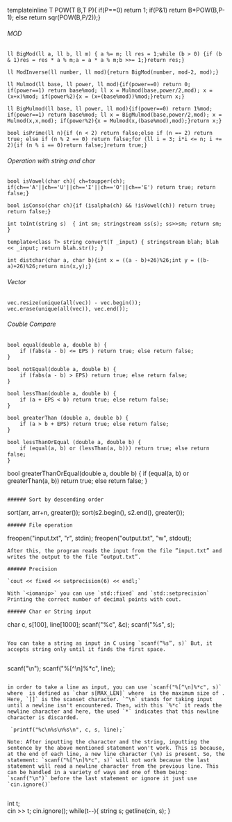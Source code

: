 template<typename T>inline T POW(T B,T P){ if(P==0) return 1; if(P&1) return B*POW(B,P-1);  else return sqr(POW(B,P/2));}

###### MOD
```
ll BigMod(ll a, ll b, ll m) { a %= m; ll res = 1;while (b > 0) {if (b & 1)res = res * a % m;a = a * a % m;b >>= 1;}return res;}
```

```
ll ModInverse(ll number, ll mod){return BigMod(number, mod-2, mod);}
```

```
ll Mulmod(ll base, ll power, ll mod){if(power==0) return 0; if(power==1) return base%mod; ll x = Mulmod(base,power/2,mod); x = (x+x)%mod; if(power%2){x = (x+(base%mod))%mod;}return x;}
```

```
ll BigMulmod(ll base, ll power, ll mod){if(power==0) return 1%mod; if(power==1) return base%mod; ll x = BigMulmod(base,power/2,mod); x = Mulmod(x,x,mod); if(power%2){x = Mulmod(x,(base%mod),mod);}return x;}
```

```
bool isPrime(ll n){if (n < 2) return false;else if (n == 2) return true; else if (n % 2 == 0) return false;for (ll i = 3; i*i <= n; i += 2){if (n % i == 0)return false;}return true;}
```

###### Operation with string and char
```
bool isVowel(char ch){ ch=toupper(ch); if(ch=='A'||ch=='U'||ch=='I'||ch=='O'||ch=='E') return true; return false;}
```

```
bool isConso(char ch){if (isalpha(ch) && !isVowel(ch)) return true; return false;}
```

```
int toInt(string s)  { int sm; stringstream ss(s); ss>>sm; return sm; }
```

```
template<class T> string convert(T _input) { stringstream blah; blah << _input; return blah.str(); }
```

```
int distchar(char a, char b){int x = ((a - b)+26)%26;int y = ((b-a)+26)%26;return min(x,y);}
```

###### Vector
```
vec.resize(unique(all(vec)) - vec.begin());
vec.erase(unique(all(vec)), vec.end());
```

###### Couble Compare
```
bool equal(double a, double b) {
	if (fabs(a - b) <= EPS ) return true; else return false;
}

```

```
bool notEqual(double a, double b) {
	if (fabs(a - b) > EPS) return true; else return false;
}
```

```
bool lessThan(double a, double b) {
	if (a + EPS < b) return true; else return false;
}
```

```
bool greaterThan (double a, double b) {
	if (a > b + EPS) return true; else return false;
}
```

```
bool lessThanOrEqual (double a, double b) {
	if (equal(a, b) or (lessThan(a, b))) return true; else return false;
}

```
bool greaterThanOrEqual(double a, double b) {
	if (equal(a, b) or greaterThan(a, b)) return true; else return false;
}

```

###### Sort by descending order
```
sort(arr, arr+n, greater<int>());
sort(s2.begin(), s2.end(), greater<char>());

```
###### File operation
```
freopen("input.txt", "r", stdin);
freopen("output.txt", "w", stdout);
```
After this, the program reads the input from the file ”input.txt” and writes the output to the file ”output.txt”.

###### Precision

`cout << fixed << setprecision(6) << endl;`
    
With `<iomanip>` you can use `std::fixed` and `std::setprecision`
Printing the correct number of decimal points with cout.

###### Char or String input
```
char c, s[100], line[1000];
scanf("%c", &c);
scanf("%s", s);
```
    
You can take a string as input in C using `scanf(“%s”, s)` But, it accepts string only until it finds the first space.
    
```
 scanf("\n");
 scanf("%[^\n]%*c", line);
```
    
in order to take a line as input, you can use `scanf("%[^\n]%*c", s)` where  is defined as `char s[MAX_LEN]` where  is the maximum size of . Here, `[]` is the scanset character. `^\n` stands for taking input until a newline isn't encountered. Then, with this `%*c` it reads the newline character and here, the used `*` indicates that this newline character is discarded.

 `printf("%c\n%s\n%s\n", c, s, line);`
    
Note: After inputting the character and the string, inputting the sentence by the above mentioned statement won't work. This is because, at the end of each line, a new line character (\n) is present. So, the statement: `scanf("%[^\n]%*c", s)` will not work because the last statement will read a newline character from the previous line. This can be handled in a variety of ways and one of them being: `scanf("\n")` before the last statement or ignore it just use `cin.ignore()`
    
```
int t;  
cin >> t; 
cin.ignore(); 
while(t--){ 
    string s; 
    getline(cin, s);
  }
```
